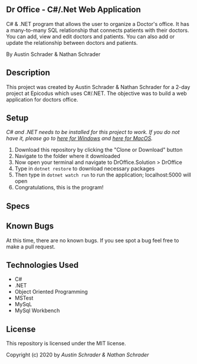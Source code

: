 ## Dr Office - C#/.Net Web Application

C# & .NET program that allows the user to organize a Doctor's office. It has a many-to-many SQL relationship that connects patients with their doctors. You can add, view and edit doctors and patients. You can also add or update the relationship between doctors and patients.

By Austin Schrader & Nathan Schrader

## Description

This project was created by Austin Schrader & Nathan Schrader for a 2-day project at Epicodus which uses C#/.NET. The objective was to build a web application for doctors office.

## Setup

_C# and .NET needs to be installed for this project to work. If you do not have it, please go to [here for Windows](https://dotnet.microsoft.com/download/thank-you/dotnet-sdk-2.2.203-windows-x64-installer) and [here for MacOS](https://dotnet.microsoft.com/download/thank-you/dotnet-sdk-2.2.106-macos-x64-installer)._

1. Download this repository by clicking the "Clone or Download" button
2. Navigate to the folder where it downloaded
3. Now open your terminal and navigate to DrOffice.Solution > DrOffice
4. Type in `dotnet restore` to download necessary packages
5. Then type in `dotnet watch run` to run the application; localhost:5000 will open
6. Congratulations, this is the program!

## Specs


## Known Bugs

At this time, there are no known bugs. If you see spot a bug feel free to make a pull request.

## Technologies Used

- C#
- .NET
- Object Oriented Programming
- MSTest
- MySqL
- MySql Workbench

## License

This repository is licensed under the MIT license.

Copyright (c) 2020 by _Austin Schrader & Nathan Schrader_
